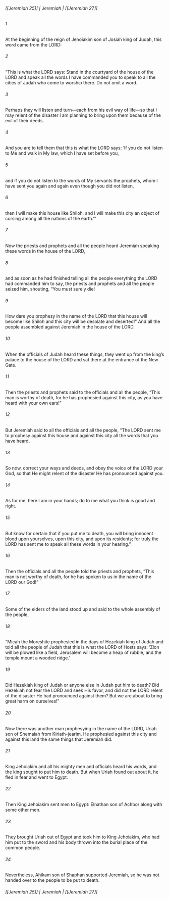 ###### [[Jeremiah 25]] | Jeremiah | [[Jeremiah 27]]

###### 1
At the beginning of the reign of Jehoiakim son of Josiah king of Judah, this word came from the LORD:
###### 2
“This is what the LORD says: Stand in the courtyard of the house of the LORD and speak all the words I have commanded you to speak to all the cities of Judah who come to worship there. Do not omit a word.
###### 3
Perhaps they will listen and turn—each from his evil way of life—so that I may relent of the disaster I am planning to bring upon them because of the evil of their deeds.
###### 4
And you are to tell them that this is what the LORD says: ‘If you do not listen to Me and walk in My law, which I have set before you,
###### 5
and if you do not listen to the words of My servants the prophets, whom I have sent you again and again even though you did not listen,
###### 6
then I will make this house like Shiloh, and I will make this city an object of cursing among all the nations of the earth.’”
###### 7
Now the priests and prophets and all the people heard Jeremiah speaking these words in the house of the LORD,
###### 8
and as soon as he had finished telling all the people everything the LORD had commanded him to say, the priests and prophets and all the people seized him, shouting, “You must surely die!
###### 9
How dare you prophesy in the name of the LORD that this house will become like Shiloh and this city will be desolate and deserted!” And all the people assembled against Jeremiah in the house of the LORD.
###### 10
When the officials of Judah heard these things, they went up from the king’s palace to the house of the LORD and sat there at the entrance of the New Gate.
###### 11
Then the priests and prophets said to the officials and all the people, “This man is worthy of death, for he has prophesied against this city, as you have heard with your own ears!”
###### 12
But Jeremiah said to all the officials and all the people, “The LORD sent me to prophesy against this house and against this city all the words that you have heard.
###### 13
So now, correct your ways and deeds, and obey the voice of the LORD your God, so that He might relent of the disaster He has pronounced against you.
###### 14
As for me, here I am in your hands; do to me what you think is good and right.
###### 15
But know for certain that if you put me to death, you will bring innocent blood upon yourselves, upon this city, and upon its residents; for truly the LORD has sent me to speak all these words in your hearing.”
###### 16
Then the officials and all the people told the priests and prophets, “This man is not worthy of death, for he has spoken to us in the name of the LORD our God!”
###### 17
Some of the elders of the land stood up and said to the whole assembly of the people,
###### 18
“Micah the Moreshite prophesied in the days of Hezekiah king of Judah and told all the people of Judah that this is what the LORD of Hosts says: ‘Zion will be plowed like a field, Jerusalem will become a heap of rubble, and the temple mount a wooded ridge.’
###### 19
Did Hezekiah king of Judah or anyone else in Judah put him to death? Did Hezekiah not fear the LORD and seek His favor, and did not the LORD relent of the disaster He had pronounced against them? But we are about to bring great harm on ourselves!”
###### 20
Now there was another man prophesying in the name of the LORD, Uriah son of Shemaiah from Kiriath-jearim. He prophesied against this city and against this land the same things that Jeremiah did.
###### 21
King Jehoiakim and all his mighty men and officials heard his words, and the king sought to put him to death. But when Uriah found out about it, he fled in fear and went to Egypt.
###### 22
Then King Jehoiakim sent men to Egypt: Elnathan son of Achbor along with some other men.
###### 23
They brought Uriah out of Egypt and took him to King Jehoiakim, who had him put to the sword and his body thrown into the burial place of the common people.
###### 24
Nevertheless, Ahikam son of Shaphan supported Jeremiah, so he was not handed over to the people to be put to death.

###### [[Jeremiah 25]] | Jeremiah | [[Jeremiah 27]]
